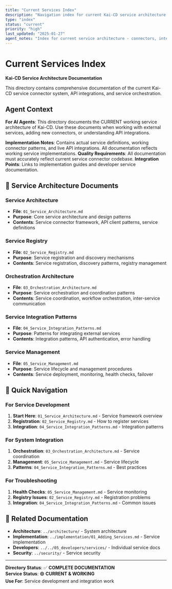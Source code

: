 ```yaml
---
title: "Current Services Index"
description: "Navigation index for current Kai-CD service architecture and connector documentation"
type: "index"
status: "current"
priority: "high"
last_updated: "2025-01-27"
agent_notes: "Index for current service architecture - connectors, integrations, and service definitions"
---
```


# Current Services Index

**Kai-CD Service Architecture Documentation**

This directory contains comprehensive documentation of the current Kai-CD service connector system, API integrations, and service orchestration.

## Agent Context
**For AI Agents**: This directory documents the CURRENT working service architecture of Kai-CD. Use these documents when working with external services, adding new connectors, or understanding API integrations.

**Implementation Notes**: Contains actual service definitions, working connector patterns, and live API integrations. All documentation reflects working service implementations.
**Quality Requirements**: All documentation must accurately reflect current service connector codebase.
**Integration Points**: Links to implementation guides and developer service documentation.

## 📁 **Service Architecture Documents**

### **Service Architecture**
- **File**: `01_Service_Architecture.md`
- **Purpose**: Core service architecture and design patterns
- **Contents**: Service connector framework, API client patterns, service definitions

### **Service Registry**
- **File**: `02_Service_Registry.md`
- **Purpose**: Service registration and discovery mechanisms
- **Contents**: Service registration, discovery patterns, registry management

### **Orchestration Architecture**
- **File**: `03_Orchestration_Architecture.md`
- **Purpose**: Service orchestration and coordination patterns
- **Contents**: Service coordination, workflow orchestration, inter-service communication

### **Service Integration Patterns**
- **File**: `04_Service_Integration_Patterns.md`
- **Purpose**: Patterns for integrating external services
- **Contents**: Integration patterns, API authentication, error handling

### **Service Management**
- **File**: `05_Service_Management.md`
- **Purpose**: Service lifecycle and management procedures
- **Contents**: Service deployment, monitoring, health checks, failover

## 🎯 **Quick Navigation**

### **For Service Development**
1. **Start Here**: `01_Service_Architecture.md` - Service framework overview
2. **Registration**: `02_Service_Registry.md` - How to register services
3. **Integration**: `04_Service_Integration_Patterns.md` - Integration patterns

### **For System Integration**
1. **Orchestration**: `03_Orchestration_Architecture.md` - Service coordination
2. **Management**: `05_Service_Management.md` - Service lifecycle
3. **Patterns**: `04_Service_Integration_Patterns.md` - Best practices

### **For Troubleshooting**
1. **Health Checks**: `05_Service_Management.md` - Service monitoring
2. **Registry Issues**: `02_Service_Registry.md` - Registration problems
3. **Integration**: `04_Service_Integration_Patterns.md` - Common issues

## 🔗 **Related Documentation**

- **Architecture**: `../architecture/` - System architecture
- **Implementation**: `../implementation/01_Adding_Services.md` - Service implementation
- **Developers**: `../../05_developers/services/` - Individual service docs
- **Security**: `../security/` - Service security

---

**Directory Status**: ✅ **COMPLETE DOCUMENTATION**  
**Service Status**: 🟢 **CURRENT & WORKING**  
**Use For**: Service development and integration work 